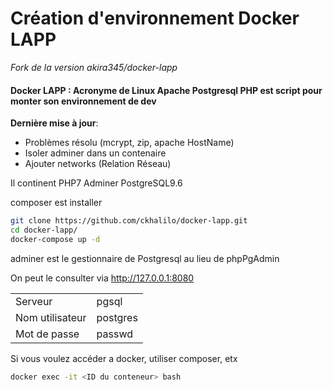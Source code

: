 Création d'environnement Docker LAPP
====

*Fork de la version akira345/docker-lapp*

#### Docker LAPP : Acronyme de Linux Apache Postgresql PHP est script pour monter son environnement de dev

__Dernière mise à jour__: 
* Problèmes résolu (mcrypt, zip, apache HostName)
* Isoler adminer dans un contenaire
* Ajouter networks (Relation Réseau)


Il continent PHP7 Adminer PostgreSQL9.6

composer est installer 

```bash
git clone https://github.com/ckhalilo/docker-lapp.git
cd docker-lapp/
docker-compose up -d
```

adminer est le gestionnaire de Postgresql au lieu de phpPgAdmin

On peut le consulter via http://127.0.0.1:8080

|    |    |
|---------|---------|
|Serveur|pgsql|
|Nom utilisateur|postgres|
|Mot de passe|passwd|

Si vous voulez accéder a docker, utiliser composer, etx

```bash
docker exec -it <ID du conteneur> bash
```

